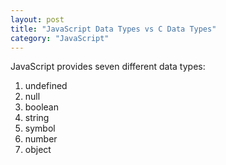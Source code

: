 ```yaml
---
layout: post
title: "JavaScript Data Types vs C Data Types"
category: "JavaScript"
---
```


JavaScript provides seven different data types: 
  1. undefined 
  2. null
  3. boolean
  4. string
  5. symbol
  6. number 
  7. object
  
